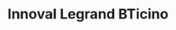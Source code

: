 ---
title: "Innoval Legrand BTicino"
url: /bogota-d-c/innoval-legrand-bticino/
shop: electrónica
---